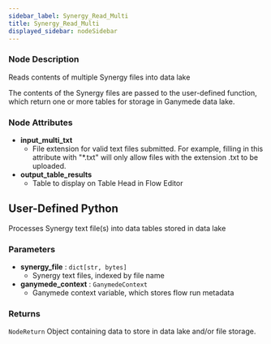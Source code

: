```yaml
---
sidebar_label: Synergy_Read_Multi
title: Synergy_Read_Multi
displayed_sidebar: nodeSidebar
---
```


### Node Description

Reads contents of multiple Synergy files into data lake

The contents of the Synergy files are passed to the user-defined function, which
return one or more tables for storage in Ganymede data lake.

### Node Attributes

- **input_multi_txt**
  - File extension for valid text files submitted.  For example, filling in this attribute with "*.txt" will only allow files with the extension .txt to be uploaded.
- **output_table_results**
  - Table to display on Table Head in Flow Editor

## User-Defined Python

Processes Synergy text file(s) into data tables stored in data lake

### Parameters

- **synergy_file** : `dict[str, bytes]`
    - Synergy text files, indexed by file name
- **ganymede_context** : `GanymedeContext`
    - Ganymede context variable, which stores flow run metadata

### Returns

`NodeReturn`
  Object containing data to store in data lake and/or file storage.